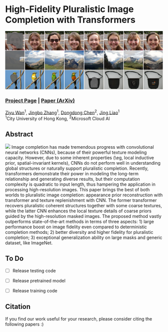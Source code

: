 # High-Fidelity Pluralistic Image Completion with Transformers

<img src='imgs/teaser.png'/>

### [Project Page](http://raywzy.com/ICT/) | [Paper (ArXiv)](https://arxiv.org/abs/2004.09484)


[Ziyu Wan](http://raywzy.com/)<sup>1</sup>,
[Jingbo Zhang]()<sup>1</sup>,
[Dongdong Chen](http://www.dongdongchen.bid/)<sup>2</sup>,
[Jing Liao](https://liaojing.github.io/html/)<sup>1</sup> <br>
<sup>1</sup>City University of Hong Kong, <sup>2</sup>Microsoft Cloud AI


## Abstract
<img src='imgs/pipeline.png'/>
Image completion has made tremendous progress with convolutional neural networks (CNNs), because of their powerful texture modeling capacity. However, due to some inherent properties (\eg, local inductive prior, spatial-invariant kernels), CNNs do not perform well in understanding global structures or naturally support pluralistic completion. Recently, transformers demonstrate their power in modeling the long-term relationship and generating diverse results, but their computation complexity is quadratic to input length, thus hampering the application in processing high-resolution images. This paper brings the best of both worlds to pluralistic image completion: appearance prior reconstruction with transformer and texture replenishment with CNN. The former transformer recovers pluralistic coherent structures together with some coarse textures, while the latter CNN enhances the local texture details of coarse priors guided by the high-resolution masked images. The proposed method vastly outperforms state-of-the-art methods in terms of three aspects: 1) large performance boost on image fidelity even compared to deterministic completion methods; 2) better diversity and higher fidelity for pluralistic completion; 3) exceptional generalization ability on large masks and generic dataset, like ImageNet.



## To Do
- [ ] Release testing code
- [ ] Release pretrained model
- [ ] Release training code


## Citation

If you find our work useful for your research, please consider citing the following papers :)

```

```
